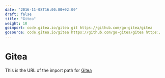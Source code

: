 ```yaml
---
date: "2016-11-08T16:00:00+02:00"
draft: false
title: "Gitea"
weight: 10
goimport: code.gitea.io/gitea git https://github.com/go-gitea/gitea
gosource: code.gitea.io/gitea https://github.com/go-gitea/gitea https://github.com/go-gitea/gitea/tree/master{/dir} https://github.com/go-gitea/gitea/blob/master{/dir}/{file}#L{line}
---
```


# Gitea

This is the URL of the import path for [Gitea](http://gitea.io)
